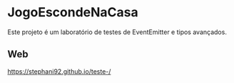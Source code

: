 # JogoEscondeNaCasa

Este projeto é um laboratório de testes de EventEmitter e tipos avançados.

## Web 

https://stephani92.github.io/teste-/

